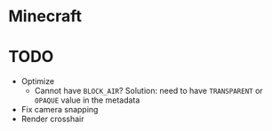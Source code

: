 # Minecraft

# TODO
- Optimize
    - Cannot have `BLOCK_AIR`? Solution: need to have `TRANSPARENT` or `OPAQUE` value in the metadata
- Fix camera snapping
- Render crosshair
